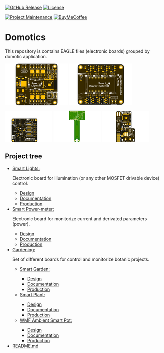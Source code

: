 [![GitHub Release][releases-shield]][releases]
[![License][license-shield]](LICENSE)

[![Project Maintenance][maintenance-shield]][maintenance]
[![BuyMeCoffee][buymecoffee-shield]][buymecoffee]

# Domotics


This repository is contains EAGLE files (electronic boards) grouped by domotic application.
<p float="left">
   <img src="https://github.com/JGAguado/Domotics/blob/master/Smart_Lights/Documentation/Images/Top.png" width="40%">
   <img src="https://github.com/JGAguado/Domotics/blob/master/Smart_Power-meter/Documentation/Images/Top.png" width="40%">   
</p>
<p float="left">
   <img src="https://github.com/JGAguado/Domotics/blob/master/Gardening/Smart_Garden/Documentation/Images/Top.png" width="30%">
   <img src="https://github.com/JGAguado/Domotics/blob/master/Gardening/Smart_Plant/Documentation/Images/SmartPlant_1_top.png" width="30%">   
   <img src="https://github.com/JGAguado/Domotics/blob/master/Gardening/WMF_Ambient_SmartPot/Documentation/Images/Top.png" width="30%">
</p>

## Project tree

<ul>
  <li> <a href="./Smart_Lights">Smart Lights:</a>
     <p> Electronic board for illumination (or any other MOSFET drivable device) control. </p>
    <ul>
      <li><a href="./Smart_Lights/Design/">Design</a></li>
      <li><a href="./Smart_Lights/Documentation/">Documentation</a></li>
      <li><a href="./Smart_Lights/Production/">Production</a></li>
    </ul>
  </li>
   
  <li> <a href="./Smart_Power-meter">Smart Power-meter:</a>
     <p> Electronic board for monitorize current and derivated parameters (power). </p>
    <ul>
      <li><a href="./Smart_Power-meter/Design/">Design</a></li>
      <li><a href="./Smart_Power-meter/Documentation/">Documentation</a></li>
      <li><a href="./Smart_Power-meter/Production/">Production</a></li>
    </ul>
  </li>
  <li> <a href="./Gardening/">Gardening:</a>
     <p> Set of different boards for control and monitorize botanic projects. </p>
    <ul>
      <li><a href="./Gardening/Smart_Garden/">Smart Garden:</a></li> 
      <ul>
         <li><a href="./Gardening/Smart_Garden/Design/">Design</a></li>
         <li><a href="./Gardening/Smart_Garden/Documentation/">Documentation</a></li>
         <li><a href="./Gardening/Smart_Garden/Production/">Production</a></li>
      </ul>
      <li><a href="./Gardening/Smart_Plant">Smart Plant:</a></li>
      <ul>
         <li><a href="./Gardening/Smart_Plant/Design/">Design</a></li>
         <li><a href="./Gardening/Smart_Plant/Documentation/">Documentation</a></li>
         <li><a href="./Gardening/Smart_Plant/Production/">Production</a></li>
      </ul>
      <li><a href="./Gardening/WMF_Ambient_SmartPot/">WMF Ambient Smart Pot:</a></li>
      <ul>
         <li><a href="./Gardening/WMF_Ambient_SmartPot/Design/">Design</a></li>
         <li><a href="./Gardening/WMF_Ambient_SmartPot/Documentation/">Documentation</a></li>
         <li><a href="./Gardening/WMF_Ambient_SmartPot/Production/">Production</a></li>
      </ul>
    </ul>
  </li>

  <li><a href="./README.md">README.md</a></li>

</ul>

[releases-shield]: https://img.shields.io/github/release/JGAguado/Domotics.svg?style=for-the-badge
[releases]: https://github.com/JGAguado/Fuel_Tracker/releases

[license-shield]: https://img.shields.io/github/license/JGAguado/Domotics.svg?style=for-the-badge

[maintenance-shield]: https://img.shields.io/badge/maintainer-J.%20G.%20Aguado-blue.svg?style=for-the-badge
[maintenance]: https://github.com/JGAguado

[buymecoffee-shield]: https://img.shields.io/badge/buy%20me%20a%20coffee-support-yellow.svg?style=for-the-badge
[buymecoffee]: https://www.buymeacoffee.com/J.G.Aguado
